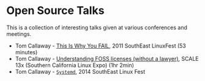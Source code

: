
# Open Source Talks

This is a collection of interesting talks given at various conferences and meetings.

- Tom Callaway - [This Is Why You FAIL](https://www.youtube.com/watch?v=fRk97h1FLow), 2011 SouthEast LinuxFest (53 minutes)
- Tom Callaway - [Understanding FOSS licenses (without a lawyer)](https://www.youtube.com/watch?v=PTYuDrQpyH0), SCALE 13x (Southern California Linux Expo) (1hr 2min) 
- Tom Callaway - [`Systemd`](https://www.youtube.com/watch?v=aXbmqVKbdOU), 2014 SouthEast Linux Fest


